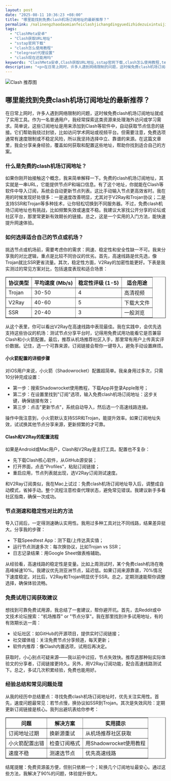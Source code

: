 ```yaml
---
layout: post
date: "2025-08-11 10:36:23 +08:00"
title: "哪里能找到免费clash机场订阅地址的最新推荐？"
permalink: /nalinengzhaodaomianfeiclashjichangdingyuedizhidezuixintuijian/
tags:
  - "ClashMeta安卓"
  - "Clash获取URL地址"
  - "sstap官网下载"
  - "clash怎么使用教程"
  - "telegreat代理设置"
  - "clash现在还能用吗"
keywords: "ClashMeta安卓,Clash获取URL地址,sstap官网下载,clash怎么使用教程,telegreat代理设置,clash现在还能用吗"
description: "<p>在日常上网时，许多人遇到网络限制的问题，这时候免费clash机场订阅地址就成了实用工具。作为一名普通用户，我经常探索这类资源来处理海外访问或学习需求。简单说，这些订阅地址是用来添加到Clash等软件中，自动获取节点信息的链接。它们帮助我绕过封锁，比如访问学术网站或视频平台。但需要注意，免费选项通常有速度限制或不稳定风险，所以我坚持选择中立、靠谱的来源。在这篇文章里，我会分享亲身经验，覆盖如何获取和配置这些地址，帮助你找到适合自己的方案。</p>"
---
```


![Clash 推荐图](https://clashjd.github.io/assets/img/机场节点购买.png)

## 哪里能找到免费clash机场订阅地址的最新推荐？

<p>在日常上网时，许多人遇到网络限制的问题，这时候免费clash机场订阅地址就成了实用工具。作为一名普通用户，我经常探索这类资源来处理海外访问或学习需求。简单说，这些订阅地址是用来添加到Clash等软件中，自动获取节点信息的链接。它们帮助我绕过封锁，比如访问学术网站或视频平台。但需要注意，免费选项通常有速度限制或不稳定风险，所以我坚持选择中立、靠谱的来源。在这篇文章里，我会分享亲身经验，覆盖如何获取和配置这些地址，帮助你找到适合自己的方案。</p>
<h3>什么是免费的clash机场订阅地址？</h3>
<p>如果你刚开始接触这个概念，我来简单解释一下。免费的clash机场订阅地址，其实就是一串URL，它能提供节点IP和端口信息。有了这个地址，你就能在Clash等软件中导入订阅，系统会自动更新节点列表。这比手动输入节点更高效省时。我在用的时候发现好处很多：一是速度改善明显，尤其对于V2Ray和Trojan协议；二是支持SSR和Trojan等多种技术，让你轻松切换到不同服务器。不过，免费clash机场订阅地址也有挑战，比如频繁失效或速度不稳。我建议大家找公开分享的论坛或社区平台，那里常更新有效期长的链接。总之，这是一个实用的入门方法，能快速提升网速体验。</p>
<h3>如何选择适合自己的节点或机场？</h3>
<p>挑选节点或机场前，需要考虑你的需求：网速、稳定性和安全性缺一不可。我来分享我的对比逻辑，重点是比较不同协议的优劣。首先，高速线路是优先选，像Trojan就比SSR更省流量。其次，稳定性方面，V2Ray的加密性能更好。下表是我实测过的常见方案对比，包括速度表现和适合场景：</p>
<table border="1">
<tr>
<th>协议类型</th>
<th>平均速度 (Mb/s)</th>
<th>稳定性评级 (1-5)</th>
<th>适合用途</th>
</tr>
<tr>
<td>Trojan</td>
<td>30-50</td>
<td>4</td>
<td>高清视频</td>
</tr>
<tr>
<td>V2Ray</td>
<td>40-60</td>
<td>5</td>
<td>下载大文件</td>
</tr>
<tr>
<td>SSR</td>
<td>20-40</td>
<td>3</td>
<td>一般浏览</td>
</tr>
</table>
<p>从这个表里，你可以看出V2Ray在高速线路中表现最佳。我在实践中，会优先选支持这些协议的机场：测试节点分享平台时，记得用免费试用功能看它是否兼容Clash和小火箭配置。最后，推荐从机场推荐社区入手，那里常有用户上传真实评价数据。记住，选一个可靠来源，订阅链接会帮你一键导入，避免手动设置麻烦。</p>
<h4>小火箭配置的详细步骤</h4>
<p>对iOS用户来说，小火箭（Shadowrocket）配置超简单。我亲身用过多次，只需10分钟完成设置：</p>
<ul>
<li>第一步：搜索Shadowrocket使用教程，下载App并登录Apple账号；</li>
<li>第二步：在设置里找到"订阅"选项，输入免费clash机场订阅地址：这步关键，确保链接有效；</li>
<li>第三步：点击"更新节点"，系统自动导入，然后选一个高速线路连接。</li>
</ul>
<p>操作中我注意到，小火箭默认支持SSR和Trojan，能提升效率。如果订阅地址失效，试试换其他节点分享来源，更新频繁的才可靠。</p>
<h4>Clash和V2Ray的配置流程</h4>
<p>如果是Android或Mac用户，Clash和V2Ray是主打工具。配置也不复杂：</p>
<ul>
<li>先下载Clash核心软件，从GitHub源安装；</li>
<li>打开界面，点击"Profiles"，粘贴订阅链接；</li>
<li>重启应用，节点列表就出现，选V2Ray订阅测试速度。</li>
</ul>
<p>和V2Ray订阅类似，我在Mac上试过：免费clash机场订阅地址导入后，调整成自动模式，省掉手动。整个流程注意检查代理状态，避免常见错误。我建议新手多看社区指南，确保一次成功。</p>
<h3>节点测速和稳定性对比的方法</h3>
<p>导入订阅后，一定得测速确认实用性。我用过多种工具对比不同线路，结果差异挺大。分享我的步骤：</p>
<ul>
<li>下载Speedtest App：测下载/上传达真实值；</li>
<li>运行节点测速多次：每次换协议，比如Trojan vs SSR；</li>
<li>日志记录结果：用Google Sheet做表格辅助。</li>
</ul>
<p>从经验看，高速线路的稳定性是变量。比如上周测试时，某个免费clash机场在晚高峰掉速10%。我建议优先测亚洲节点，延迟低。如果订阅来源靠谱，70%情况下速度稳定。对比后，V2Ray和Trojan明显优于SSR。总之，定期测速能帮你调整选择，确保体验流畅。</p>
<h3>免费试用订阅获取建议</h3>
<p>想找到可靠免费试用源，我总结了一套建议，帮你避开坑。首先，去Reddit或中文技术论坛搜索："机场推荐" or "节点分享"。我在那里找到许多试用地址，有的有效期长达一周：</p>
<ul>
<li>论坛社区：如GitHub的开源项目，提供实时订阅链接；</li>
<li>社交媒体组：关注免费节点分享频道，每天更新；</li>
<li>软件内推荐：像Clash内置选项，试用后再决定。</li>
</ul>
<p>获取时，小心别点可疑来源——我以前中过招，节点失效快。推荐选那种贴实际体验文的分享者，订阅链接更持久。另外，用V2Ray订阅功能，配合高速线路测试下。总之，多试几次积累经验，免费也能用好。</p>
<h3>经验总结和常见问题处理</h3>
<p>从我的经历中总结要点：寻找免费clash机场订阅地址时，优先关注实用性。首先，速度问题最常见：若节点慢，换协议如SSR到Trojan。其次是失效风险：定期更新订阅链接是核心。我列出避坑表给你参考：</p>
<table border="1">
<tr>
<th>问题</th>
<th>解决方案</th>
<th>实用提示</th>
</tr>
<tr>
<td>订阅地址过期</td>
<td>换新源重试</td>
<td>从机场推荐社区获取</td>
</tr>
<tr>
<td>小火箭配置出错</td>
<td>检查订阅格式</td>
<td>用Shadowrocket使用教程</td>
</tr>
<tr>
<td>速度不稳</td>
<td>测速选节点</td>
<td>优先高速线路</td>
</tr>
</table>
<p>结尾提醒：免费资源虽方便，但别只依赖一个；轮换几个订阅地址最安心。通过这些方法，我解决了90%的问题，体验提升很大。</p>